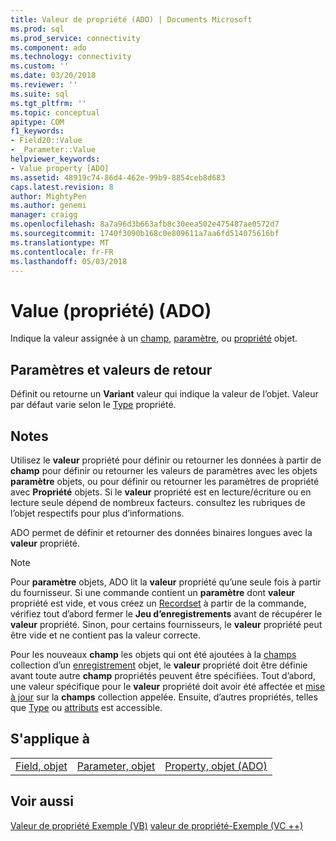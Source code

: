```yaml
---
title: Valeur de propriété (ADO) | Documents Microsoft
ms.prod: sql
ms.prod_service: connectivity
ms.component: ado
ms.technology: connectivity
ms.custom: ''
ms.date: 03/20/2018
ms.reviewer: ''
ms.suite: sql
ms.tgt_pltfrm: ''
ms.topic: conceptual
apitype: COM
f1_keywords:
- Field20::Value
- _Parameter::Value
helpviewer_keywords:
- Value property [ADO]
ms.assetid: 48919c74-86d4-462e-99b9-8854ceb8d683
caps.latest.revision: 8
author: MightyPen
ms.author: genemi
manager: craigg
ms.openlocfilehash: 8a7a96d3b663afb8c30eea502e475487ae0572d7
ms.sourcegitcommit: 1740f3090b168c0e809611a7aa6fd514075616bf
ms.translationtype: MT
ms.contentlocale: fr-FR
ms.lasthandoff: 05/03/2018
---
```

# <a name="value-property-ado"></a>Value (propriété) (ADO)

Indique la valeur assignée à un [champ](../../../ado/reference/ado-api/field-object.md), [paramètre](../../../ado/reference/ado-api/parameter-object.md), ou [propriété](../../../ado/reference/ado-api/property-object-ado.md) objet.
  
## <a name="settings-and-return-values"></a>Paramètres et valeurs de retour

Définit ou retourne un **Variant** valeur qui indique la valeur de l’objet. Valeur par défaut varie selon le [Type](../../../ado/reference/ado-api/type-property-ado.md) propriété.
  
## <a name="remarks"></a>Notes

Utilisez le **valeur** propriété pour définir ou retourner les données à partir de **champ** pour définir ou retourner les valeurs de paramètres avec les objets **paramètre** objets, ou pour définir ou retourner les paramètres de propriété avec **Propriété** objets. Si le **valeur** propriété est en lecture/écriture ou en lecture seule dépend de nombreux facteurs. consultez les rubriques de l’objet respectifs pour plus d’informations.

ADO permet de définir et retourner des données binaires longues avec la **valeur** propriété.
  
> [!NOTE]
> Pour **paramètre** objets, ADO lit la **valeur** propriété qu’une seule fois à partir du fournisseur. Si une commande contient un **paramètre** dont **valeur** propriété est vide, et vous créez un [Recordset](../../../ado/reference/ado-api/recordset-object-ado.md) à partir de la commande, vérifiez tout d’abord fermer le  **Jeu d’enregistrements** avant de récupérer le **valeur** propriété. Sinon, pour certains fournisseurs, le **valeur** propriété peut être vide et ne contient pas la valeur correcte.
> 
> Pour les nouveaux **champ** les objets qui ont été ajoutées à la [champs](../../../ado/reference/ado-api/fields-collection-ado.md) collection d’un [enregistrement](../../../ado/reference/ado-api/record-object-ado.md) objet, le **valeur** propriété doit être définie avant toute autre **champ** propriétés peuvent être spécifiées. Tout d’abord, une valeur spécifique pour le **valeur** propriété doit avoir été affectée et [mise à jour](../../../ado/reference/ado-api/update-method.md) sur la **champs** collection appelée. Ensuite, d’autres propriétés, telles que [Type](../../../ado/reference/ado-api/type-property-ado.md) ou [attributs](../../../ado/reference/ado-api/attributes-property-ado.md) est accessible.
  
## <a name="applies-to"></a>S'applique à
  
||||  
|-|-|-|  
|[Field, objet](../../../ado/reference/ado-api/field-object.md)|[Parameter, objet](../../../ado/reference/ado-api/parameter-object.md)|[Property, objet (ADO)](../../../ado/reference/ado-api/property-object-ado.md)|
  
## <a name="see-also"></a>Voir aussi

[Valeur de propriété Exemple (VB)](../../../ado/reference/ado-api/value-property-example-vb.md)
[valeur de propriété-Exemple (VC ++)](../../../ado/reference/ado-api/value-property-example-vc.md) 
